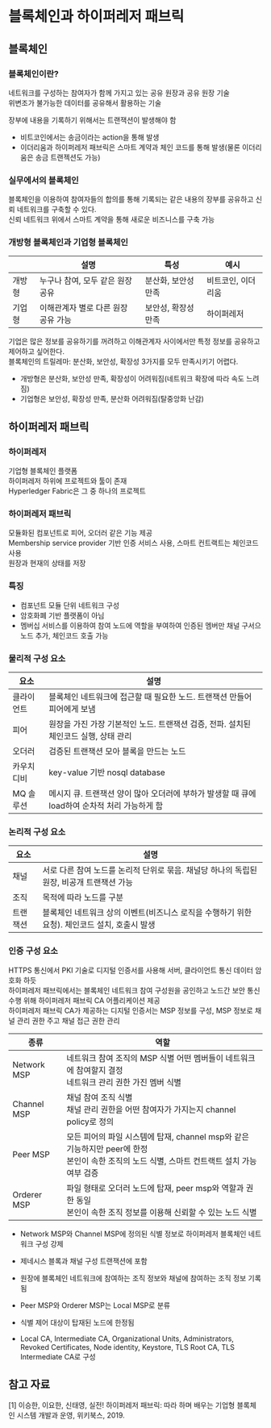 # 블록체인과 하이퍼레저 패브릭
## 블록체인

### 블록체인이란?
네트워크를 구성하는 참여자가 함께 가지고 있는 공유 원장과 공유 원장 기술  
위변조가 불가능한 데이터를 공유해서 활용하는 기술  

장부에 내용을 기록하기 위해서는 트랜잭션이 발생해야 함  
- 비트코인에서는 송금이라는 action을 통해 발생
- 이더리움과 하이퍼레저 패브릭은 스마트 계약과 체인 코드를 통해 발생(물론 이더리움은 송금 트랜젝션도 가능)

### 실무에서의 블록체인
블록체인을 이용하여 참여자들의 합의를 통해 기록되는 같은 내용의 장부를 공유하고 신뢰 네트워크를 구축할 수 있다.  
신뢰 네트워크 위에서 스마트 계약을 통해 새로운 비즈니스를 구축 가능

### 개방형 블록체인과 기업형 블록체인
|       | 설명 | 특성 | 예시 |
|-------|-----|-----|------|
| 개방형 | 누구나 참여, 모두 같은 원장 공유 | 분산화, 보안성 만족 | 비트코인, 이더리움 |
| 기업형 | 이해관계자 별로 다른 원장 공유 가능 | 보안성, 확장성 만족 | 하이퍼레저 |

기업은 많은 정보를 공유하기를 꺼려하고 이해관계자 사이에서만 특정 정보를 공유하고 제어하고 싶어한다.  
블록체인의 트릴레마: 분산화, 보안성, 확장성 3가지를 모두 만족시키기 어렵다.
* 개방형은 분산화, 보안성 만족, 확장성이 어려워짐(네트워크 확장에 따라 속도 느려짐)
* 기업형은 보안성, 확장성 만족, 분산화 어려워짐(탈중앙화 난감)

## 하이퍼레저 패브릭

### 하이퍼레저
기업형 블록체인 플랫폼  
하이퍼레저 하위에 프로젝트와 툴이 존재  
Hyperledger Fabric은 그 중 하나의 프로젝트  

### 하이퍼레저 패브릭
모듈화된 컴포넌트로 피어, 오더러 같은 기능 제공  
Membership service provider 기반 인증 서비스 사용, 스마트 컨트랙트는 체인코드 사용  
원장과 현재의 상태를 저장  

### 특징
* 컴포넌트 모듈 단위 네트워크 구성
* 암호화폐 기반 플랫폼이 아님
* 멤버십 서비스를 이용하여 참여 노드에 역할을 부여하여 인증된 멤버만 채널 구서으 노드 추가, 체인코드 호출 가능

### 물리적 구성 요소
| 요소 | 설명 |
|-----|-----|
|클라이언트|블록체인 네트워크에 접근할 때 필요한 노드. 트랜잭션 만들어 피어에게 보냄|
|피어|원장을 가진 가장 기본적인 노드. 트랜잭션 검증, 전파. 설치된 체인코드 실행, 상태 관리|
|오더러|검증된 트랜잭션 모아 블록을 만드는 노드|
|카우치디비|key-value 기반 nosql database|
|MQ 솔루션|메시지 큐. 트랜잭션 양이 많아 오더러에 부하가 발생할 때 큐에 load하여 순차적 처리 가능하게 함|

### 논리적 구성 요소
| 요소 | 설명 |
|-----|-----|
|채널|서로 다른 참여 노드를 논리적 단위로 묶음. 채널당 하나의 독립된 원장, 비공개 트랜잭션 가능|
|조직|목적에 따라 노드를 구분|
|트랜잭션|블록체인 네트워크 상의 이벤트(비즈니스 로직을 수행하기 위한 요청). 체인코드 설치, 호출시 발생|

### 인증 구성 요소
HTTPS 통신에서 PKI 기술로 디지털 인증서를 사용해 서버, 클라이언트 통신 데이터 암호화 하듯  
하이퍼레저 패브릭에서는 블록체인 네트워크 참여 구성원을 공인하고 노드간 보안 통신 수행 위해 하이퍼레저 패브릭 CA 어플리케이션 제공  
하이퍼레저 패브릭 CA가 제공하는 디지털 인증서는 MSP 정보를 구성, MSP 정보로 채널 관리 권한 주고 채널 접근 권한 관리  

| 종류 | 역할 |
|-----|-----|
|Network MSP|네트워크 참여 조직의 MSP 식별 어떤 멤버들이 네트워크에 참여할지 결정<br>네트워크 관리 권한 가진 멤버 식별|
|Channel MSP|채널 참여 조직 식별<br>채널 관리 권한을 어떤 참여자가 가지는지 channel policy로 정의|
|Peer MSP|모든 피어의 파일 시스템에 탑재, channel msp와 같은 기능하지만 peer에 한정<br>본인이 속한 조직의 노드 식별, 스마트 컨트랙트 설치 가능 여부 검증|
|Orderer MSP|파일 형태로 오더러 노드에 탑재, peer msp와 역할과 권한 동일<br>본인이 속한 조직 정보를 이용해 신뢰할 수 있는 노드 식별|

* Network MSP와 Channel MSP에 정의된 식별 정보로 하이퍼레저 블록체인 네트워크 구성 강제
* 제네시스 블록과 채널 구성 트랜잭션에 포함
* 원장에 블록체인 네트워크에 참여하는 조직 정보와 채널에 참여하는 조직 정보 기록됨


* Peer MSP와 Orderer MSP는 Local MSP로 분류
* 식별 제어 대상이 탑재된 노드에 한정됨
* Local CA, Intermediate CA, Organizational Units, Administrators, Revoked Certificates, 
Node identity, Keystore, TLS Root CA, TLS Intermediate CA로 구성



## 참고 자료
[1] 이승한, 이요한, 신태영, 실전! 하이퍼레저 패브릭: 따라 하며 배우는 기업형 블록체인 시스템 개발과 운영, 위키북스, 2019.